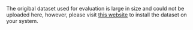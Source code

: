 The origibal dataset used for evaluation is large in size and could not be uploaded here, however, please visit [this website](https://data.transportation.gov/Automobiles/Next-Generation-Simulation-NGSIM-Vehicle-Trajector/8ect-6jqj/about_data) to install the dataset on your system.
